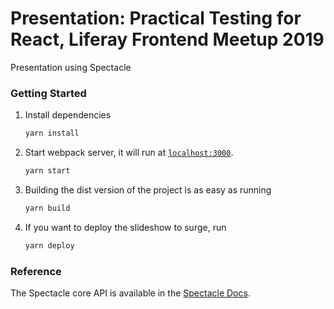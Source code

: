 # Presentation: Practical Testing for React, Liferay Frontend Meetup 2019

Presentation using Spectacle

### Getting Started

1. Install dependencies

   ```sh
   yarn install
   ```

2. Start webpack server, it will run at [`localhost:3000`](http://localhost:3000).

   ```sh
   yarn start
   ```

3. Building the dist version of the project is as easy as running

   ```sh
   yarn build
   ```

4. If you want to deploy the slideshow to surge, run

   ```sh
   yarn deploy
   ```

### Reference

The Spectacle core API is available in the [Spectacle Docs](https://github.com/FormidableLabs/spectacle/blob/master/README.md).

